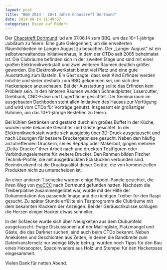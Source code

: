 ```yaml
---
layout: post
title: "BBQ 2014 - 10+1 Jahre Chaostreff Dortmund"
date: 2014-08-14 11:49:37
categories: Essen auf Rädern
---
```

Der [Chaostreff Dortmund](https://www.chaostreff-dortmund.de/) lud am 07.06.14 zum BBQ, um das 10+1-jährige Jubiläum zu feiern. Eine gute Gelegenheit, um die erweiterten Räumlichkeiten im Langen August zu besuchen. Der „Langer August” ist ein selbstverwaltendes Initiativenhaus, in dem der CTDo seit 2005 beheimatet ist. Die Clubräume befinden sich in der zweiten Etage und sind mit einer großen Elektronikwerkstatt und zwei weiteren Räumen deutlich größer geworden. Die Elektronikwerkstatt bietet viel Platz und eine gute Ausstattung zum Basteln. Ein Gast sagte, dass sein Kind Erfinder werden möchte und sie/er deshalb zum BBQ gekommen sei, um sich den Hackerspace anzuschauen. Bei der Ausstattung sollte das Erfinden kein Problem sein. In den hinteren Räumen wurden Schneidplotter, Lasercutter, Drehbank, CNC-Fräse und Lagerfläche gesichtet. Der Seminarraum im ausgebauten Dachboden steht allen Initiativen des Hauses zur Verfügung und wird vom CTDo für Vorträge genutzt. Insgesamt ein großartiger Rahmen, um das 10+1-jährige Bestehen zu feiern.

Bei kühlen Getränken und gestärkt durch ein großes Buffet in der Küche, wurden viele bekannte Gesichter und Gäste gesichtet. In der Elektronikwerkstatt wurde sich ausgiebig über 3D-Druck ausgetauscht und nach Lösungen für bessere Druckergebnisse gesucht. Neben den häufig anzutreffenden Druckern, sei es RepRap oder Makerbot, gingen mehrere „Delta-Drucker“ ihrer Arbeit nach und druckten Testfiguren oder Verbindungselemente für weitere Drucker. Den Rahmen bilden Fischer Technik-Profile, die mit ausgedruckten Eckstücken verbunden sind. Beeindruckend ist die Druckqualität dieser Geräte, die von kommerziellen Produkten nicht zu unterscheiden ist.

An einer anderen Tischecke wurden einige Flipdot-Panele gesichtet, die ihren Weg von [muCCC](https://muc.ccc.de/) nach Dortmund gefunden hatten. Nachdem die Treiberplatine zusammengelötet war, wurde mit der Hilfe der Dokumentation das passende Image und die richtigen Treiber für den Raspi gesucht. Zu später Stunde erfüllte ein Testprogramm die Clubräume mit dem bekannten Klackern der Anzeigen. Bei der Geräuschkulisse schlugen die Herzen einiger Hacker etwas schneller.

In der Sofaecke wurde sich über Neuigkeiten aus dem Clubumfeld ausgetauscht. Ewige Diskussionen auf der Mailingliste, Platzmangel und Gäste, die das Darknet suchen, sind auch beim CTDo bekannt. Neben Anekdoten und Geschichten aus Zeiten, in denen die Bandbreite zum Datentransfernetz nur wenige kByte betrug, wurden noch Tipps für den Bau eines Hexacopter, Spaceinvaders aus Holz und Stempel für den Hackerpass eingesammelt. 

Vielen Dank für netten Abend.